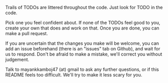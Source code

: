 Trails of TODOs are littered throughout the code. Just look for TODO in the code. 

Pick one you feel confident about. 
If none of the TODOs feel good to you, create your own that does and work on that. 
Once you are done, you can make a pull request. 

If you are uncertain that the changes you make will be welcome, you can add an
issue beforehand (there is an "issues" tab on Github), and wait for us to respond. 
Don't be afraid to make a mistake, we'll correct you without judgement. 

Talk to mayankkamboj47 (at) gmail to ask any further questions, or if this README
feels too difficult. We'll try to make it less scary for you. 